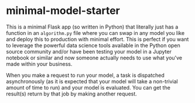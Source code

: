 # minimal-model-starter
This is a minimal Flask app (so written in Python) that literally just has a function in an `algorithm.py` file where you can swap in any model you like and deploy this to production with minimal effort. This is perfect if you want to leverage the powerful data science tools available in the Python open source community and/or have been testing your model in a Jupyter notebook or similar and now someone actually needs to use what you've made within your business.

When you make a request to run your model, a task is dispatched asynchronously (as it is expected that your model will take a non-trivial amount of time to run) and your model is evaluated. You can get the result(s) return by that job by making another request.
